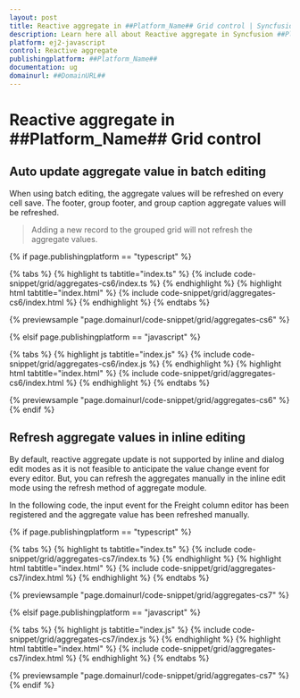 ```yaml
---
layout: post
title: Reactive aggregate in ##Platform_Name## Grid control | Syncfusion
description: Learn here all about Reactive aggregate in Syncfusion ##Platform_Name## Grid control of Syncfusion Essential JS 2 and more.
platform: ej2-javascript
control: Reactive aggregate 
publishingplatform: ##Platform_Name##
documentation: ug
domainurl: ##DomainURL##
---
```


# Reactive aggregate in ##Platform_Name## Grid control

## Auto update aggregate value in batch editing

When using batch editing, the aggregate values will be refreshed on every cell save. The footer, group footer, and group caption aggregate values will be refreshed.

> Adding a new record to the grouped grid will not refresh the aggregate values.

{% if page.publishingplatform == "typescript" %}

 {% tabs %}
{% highlight ts tabtitle="index.ts" %}
{% include code-snippet/grid/aggregates-cs6/index.ts %}
{% endhighlight %}
{% highlight html tabtitle="index.html" %}
{% include code-snippet/grid/aggregates-cs6/index.html %}
{% endhighlight %}
{% endtabs %}
        
{% previewsample "page.domainurl/code-snippet/grid/aggregates-cs6" %}

{% elsif page.publishingplatform == "javascript" %}

{% tabs %}
{% highlight js tabtitle="index.js" %}
{% include code-snippet/grid/aggregates-cs6/index.js %}
{% endhighlight %}
{% highlight html tabtitle="index.html" %}
{% include code-snippet/grid/aggregates-cs6/index.html %}
{% endhighlight %}
{% endtabs %}

{% previewsample "page.domainurl/code-snippet/grid/aggregates-cs6" %}
{% endif %}

## Refresh aggregate values in inline editing

By default, reactive aggregate update is not supported by inline and dialog edit modes as it is not feasible to anticipate the value change event for every editor. But, you can refresh the aggregates manually in the inline edit mode using the refresh method of aggregate module.

In the following code, the input event for the Freight column editor has been registered and the aggregate value has been refreshed manually.

{% if page.publishingplatform == "typescript" %}

 {% tabs %}
{% highlight ts tabtitle="index.ts" %}
{% include code-snippet/grid/aggregates-cs7/index.ts %}
{% endhighlight %}
{% highlight html tabtitle="index.html" %}
{% include code-snippet/grid/aggregates-cs7/index.html %}
{% endhighlight %}
{% endtabs %}
        
{% previewsample "page.domainurl/code-snippet/grid/aggregates-cs7" %}

{% elsif page.publishingplatform == "javascript" %}

{% tabs %}
{% highlight js tabtitle="index.js" %}
{% include code-snippet/grid/aggregates-cs7/index.js %}
{% endhighlight %}
{% highlight html tabtitle="index.html" %}
{% include code-snippet/grid/aggregates-cs7/index.html %}
{% endhighlight %}
{% endtabs %}

{% previewsample "page.domainurl/code-snippet/grid/aggregates-cs7" %}
{% endif %}